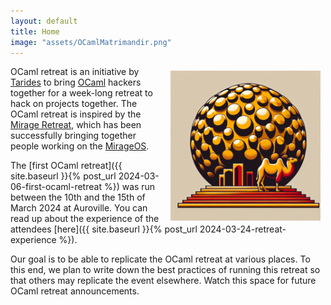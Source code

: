 ```yaml
---
layout: default
title: Home
image: "assets/OCamlMatrimandir.png"
---
```


<img src="assets/OCamlMatrimandir.png" alt="OCamlMatrimandir" style="width:
240px; float: right; padding-right: 0.5rem; padding-left: 0.5rem; padding-top:
0.4rem;"/> 
OCaml retreat is an initiative by [Tarides](https://tarides.com/) to bring
[OCaml](https://ocaml.org/) hackers together for a week-long retreat to hack on
projects together. The OCaml retreat is inspired by the [Mirage
Retreat](https://retreat.mirage.io/), which has been successfully bringing
together people working on the [MirageOS](https://mirage.io/). 

The [first OCaml retreat]({{ site.baseurl }}{% post_url 2024-03-06-first-ocaml-retreat %}) 
was run between the 10th and the 15th of March 2024 at Auroville. You can read
up about the experience of the attendees [here]({{ site.baseurl }}{% post_url 2024-03-24-retreat-experience %}).

Our goal is to be able to replicate the OCaml retreat at various places. To this
end, we plan to write down the best practices of running this retreat so that
others may replicate the event elsewhere. Watch this space for future OCaml
retreat announcements.
